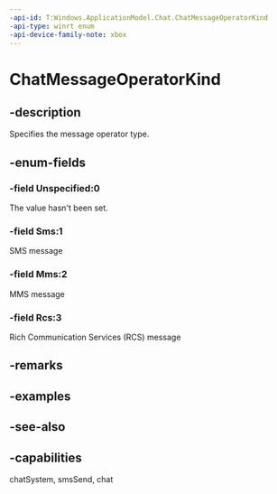 ```yaml
---
-api-id: T:Windows.ApplicationModel.Chat.ChatMessageOperatorKind
-api-type: winrt enum
-api-device-family-note: xbox
---
```


<!-- Enumeration syntax
public enum Windows.ApplicationModel.Chat.ChatMessageOperatorKind : int
-->

# ChatMessageOperatorKind

## -description
Specifies the message operator type.

## -enum-fields
### -field Unspecified:0
The value hasn't been set.

### -field Sms:1
SMS message

### -field Mms:2
MMS message

### -field Rcs:3
Rich Communication Services (RCS) message


## -remarks

## -examples

## -see-also
## -capabilities
chatSystem, smsSend, chat
